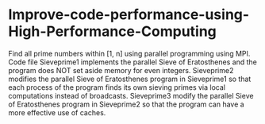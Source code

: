 # Improve-code-performance-using-High-Performance-Computing
Find all prime numbers within [1, n] using parallel programming using MPI. Code file Sieveprime1 implements the parallel Sieve of Eratosthenes and the program does NOT set aside memory for even integers. Sieveprime2 modifies the parallel Sieve of Eratosthenes program in Sieveprime1 so that each process of the program finds its own sieving primes via local computations instead of broadcasts. Sieveprime3 modify the parallel Sieve of Eratosthenes program in Sieveprime2 so that the program can have a more effective use of caches.
